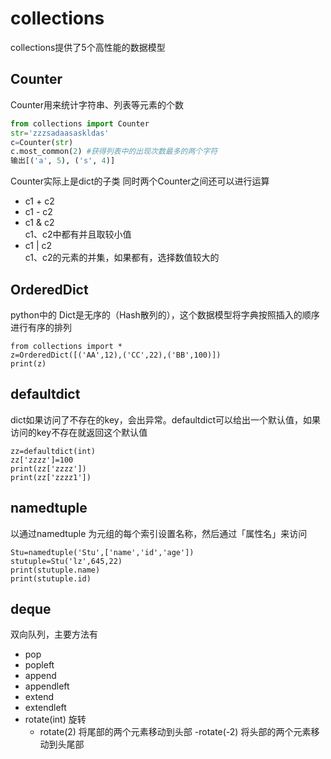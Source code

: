# collections

collections提供了5个高性能的数据模型
## Counter
Counter用来统计字符串、列表等元素的个数
```python
from collections import Counter
str='zzzsadaasaskldas'
c=Counter(str)
c.most_common(2) #获得列表中的出现次数最多的两个字符
输出[('a', 5), ('s', 4)]
```
Counter实际上是dict的子类
同时两个Counter之间还可以进行运算
- c1 + c2
- c1 - c2
- c1 & c2            
c1、c2中都有并且取较小值
- c1 | c2  
c1、c2的元素的并集，如果都有，选择数值较大的

## OrderedDict
python中的 Dict是无序的（Hash散列的），这个数据模型将字典按照插入的顺序进行有序的排列
```
from collections import *
z=OrderedDict([('AA',12),('CC',22),('BB',100)])
print(z)
```
## defaultdict
dict如果访问了不存在的key，会出异常。defaultdict可以给出一个默认值，如果访问的key不存在就返回这个默认值
```
zz=defaultdict(int)
zz['zzzz']=100
print(zz['zzzz'])
print(zz['zzzz1'])
```

## namedtuple
以通过namedtuple 为元组的每个索引设置名称，然后通过「属性名」来访问
```
Stu=namedtuple('Stu',['name','id','age'])
stutuple=Stu('lz',645,22)
print(stutuple.name)
print(stutuple.id)
```
## deque
双向队列，主要方法有
- pop
- popleft
- append
- appendleft
- extend 
- extendleft
- rotate(int)    旋转
     - rotate(2) 将尾部的两个元素移动到头部
     -rotate(-2) 将头部的两个元素移动到头尾部
 

























